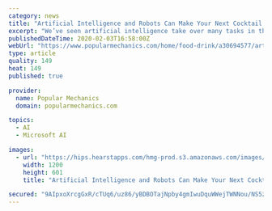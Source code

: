 ```yaml
---
category: news
title: "Artificial Intelligence and Robots Can Make Your Next Cocktail. But Should They?"
excerpt: "We’ve seen artificial intelligence take over many tasks in the everyday world—from stocking grocery store aisles to parking cars. So, it shouldn’t be a surprise that AI has found its way into the creation of alcoholic beverages, which often involves a host of different ingredients, flavor notes, and precise recipes. A Swedish distillery ..."
publishedDateTime: 2020-02-03T16:58:00Z
webUrl: "https://www.popularmechanics.com/home/food-drink/a30694577/artificial-intelligence-cocktail/"
type: article
quality: 149
heat: 149
published: true

provider:
  name: Popular Mechanics
  domain: popularmechanics.com

topics:
  - AI
  - Microsoft AI

images:
  - url: "https://hips.hearstapps.com/hmg-prod.s3.amazonaws.com/images/a67eac88-2397-4230-98b1-71a6094a56b9-jpg-1580747017.jpg?crop=1.00xw:0.668xh;0,0.249xh&resize=1200:*"
    width: 1200
    height: 601
    title: "Artificial Intelligence and Robots Can Make Your Next Cocktail. But Should They?"

secured: "9AIpxoXrcgGxR/cTUq6/uz86/yBDBOTajNpby4gmIwuDquWWejTWNNou/NS5zBH7yGkA36ZprcKCWNzrDnYQV7gpVw4ha4BZKjJyjUmHMAqXckHzNBcBXajTigsAx/LONAFXwGIW03mGs5Te+KL/jnKLkbk505cafBwEjJIgFAA64WlBkSdd2xxReQMvVy0Ghub46d2FNLbAH5aYmWA9Jn0aDrrsH9XMQMELX5bjeNnPdhZNbUlO1o6PhgdQoctI+ymf/Cs5EttYbfLZKgGhux6FWqplUOylEvnuSIgcTmNJje6SDLAd9ryEFV3OZj9Ct7ib6Lhiicm0GSIppHoEKaVqExNRoE0i5CvGB0RB/24=;52zsaEzKwQXwXqzzdPESig=="
---
```


